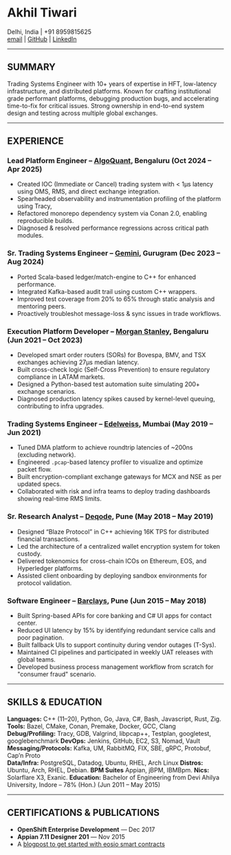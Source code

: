 # **Akhil Tiwari**

Delhi, India | +91 8959815625  
[email](mailto:akhiltiwari.13@gmail.com) | [GitHub](https://github.com/akhiltiwari13) | [LinkedIn](https://www.linkedin.com/in/akhiltiwari-13/)

---

## **SUMMARY**

Trading Systems Engineer with 10+ years of expertise in HFT, low-latency infrastructure, and distributed platforms. Known for crafting institutional grade performant platforms, debugging production bugs, and accelerating time-to-fix for critical issues. Strong ownership in end-to-end system design and testing across multiple global exchanges.

---

## **EXPERIENCE**

### **Lead Platform Engineer – [AlgoQuant](https://www.algoquantfintech.com/), Bengaluru (Oct 2024 – Apr 2025)**

- Created IOC (Immediate or Cancel) trading system with < 1μs latency using OMS, RMS, and direct exchange integration.
- Spearheaded observability and instrumentation profiling of the platform using Tracy,
- Refactored monorepo dependency system via Conan 2.0, enabling reproducible builds.
- Diagnosed & resolved performance regressions across critical path modules.

### **Sr. Trading Systems Engineer – [Gemini](https://www.gemini.com/), Gurugram (Dec 2023 – Aug 2024)**

- Ported Scala-based ledger/match-engine to C++ for enhanced performance.
- Integrated Kafka-based audit trail using custom C++ wrappers.
- Improved test coverage from 20% to 65% through static analysis and mentoring peers.
- Proactively troubleshot message-loss & sync issues in trade workflows.

### **Execution Platform Developer – [Morgan Stanley](https://www.morganstanley.com/), Bengaluru (Jun 2021 – Oct 2023)**

- Developed smart order routers (SORs) for Bovespa, BMV, and TSX exchanges achieving 27μs median latency.
- Built cross-check logic (Self-Cross Prevention) to ensure regulatory compliance in LATAM markets.
- Designed a Python-based test automation suite simulating 200+ exchange scenarios.
- Diagnosed production latency spikes caused by kernel-level queuing, contributing to infra upgrades.

### **Trading Systems Engineer – [Edelweiss](https://www.edelweissfin.com/), Mumbai (May 2019 – Jun 2021)**

- Tuned DMA platform to achieve roundtrip latencies of ~200ns (excluding network).
- Engineered `.pcap`-based latency profiler to visualize and optimize packet flow.
- Built encryption-compliant exchange gateways for MCX and NSE as per updated specs.
- Collaborated with risk and infra teams to deploy trading dashboards showing real-time RMS limits.

### **Sr. Research Analyst – [Deqode](https://deqode.com/), Pune (May 2018 – May 2019)**

- Designed “Blaze Protocol” in C++ achieving 16K TPS for distributed financial transactions.
- Led the architecture of a centralized wallet encryption system for token custody.
- Delivered tokenomics for cross-chain ICOs on Ethereum, EOS, and Hyperledger platforms.
- Assisted client onboarding by deploying sandbox environments for protocol validation.

### **Software Engineer – [Barclays](https://home.barclays/), Pune (Jun 2015 – May 2018)**

- Built Spring-based APIs for core banking and C# UI apps for contact center.
- Reduced UI latency by 15% by identifying redundant service calls and poor pagination.
- Built fallback UIs to support continuity during vendor outages (T-Sys).
- Maintained CI pipelines and participated in weekly UAT releases with global teams.
- Developed business process management workflow from scratch for "consumer fraud" scenario.

---

## **SKILLS & EDUCATION**

**Languages:** C++ (11–20), Python, Go, Java, C#, Bash, Javascript, Rust, Zig.
**Tools:** Bazel, CMake, Conan, Premake, Docker, GCC, Clang
**Debug/Profiling:** Tracy, GDB, Valgrind, libpcap++, Testplan, googletest, googlebenchmark
**DevOps:** Jenkins, GitHub, EC2, S3, Nomad, Vault
**Messaging/Protocols:** Kafka, UM, RabbitMQ, FIX, SBE, gRPC, Protobuf, Cap’n Proto  
**Data/Infra:** PostgreSQL, Datadog, Ubuntu, RHEL, Arch Linux
**Distros:** Ubuntu, Arch, RHEL, Debian.
**BPM Suites** Appian, jBPM, IBMBpm.
**Nics:** Solarflare X3, Exanic.
**Education:** Bachelor of Engineering from Devi Ahilya University, Indore – 78% (Hon.) (Jun 2011 – May 2015)

---

## **CERTIFICATIONS & PUBLICATIONS**

- **OpenShift Enterprise Development** — Dec 2017
- **Appian 7.11 Designer 201** — Nov 2015
- A [blogpost to get started with eosio smart contracts](https://deqode.com/blog/2019/02/12/eosio-smart-contracts/)
